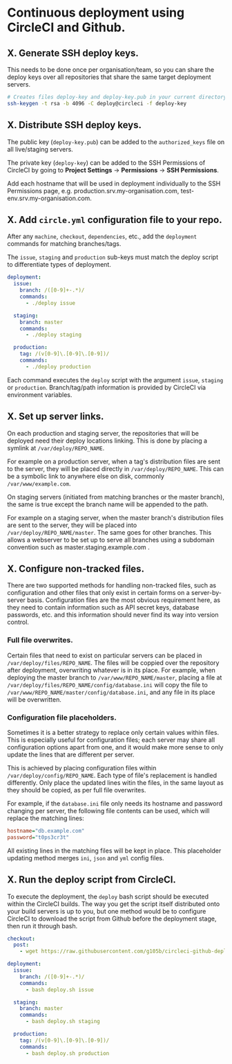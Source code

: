 # Continuous deployment using CircleCI and Github.

## X. Generate SSH deploy keys.

This needs to be done once per organisation/team, so you can share the deploy keys over all repositories that share the same target deployment servers.

```bash
# Creates files deploy-key and deploy-key.pub in your current directory.
ssh-keygen -t rsa -b 4096 -C deploy@circleci -f deploy-key
```

## X. Distribute SSH deploy keys.

The public key (`deploy-key.pub`) can be added to the `authorized_keys` file on all live/staging servers.

The private key (`deploy-key`) can be added to the SSH Permissions of CircleCI by going to **Project Settings** -> **Permissions** -> **SSH Permissions**.

Add each hostname that will be used in deployment individually to the SSH Permissions page, e.g. production.srv.my-organisation.com, test-env.srv.my-organisation.com.

## X. Add `circle.yml` configuration file to your repo.

After any `machine`, `checkout`, `dependencies`, etc., add the `deployment` commands for matching branches/tags.

The `issue`, `staging` and `production` sub-keys must match the deploy script to differentiate types of deployment.

```yml
deployment:
  issue:
    branch: /([0-9]+-.*)/
    commands:
      - ./deploy issue

  staging:
    branch: master
    commands:
      - ./deploy staging

  production:
    tag: /(v[0-9]\.[0-9]\.[0-9])/
    commands:
      - ./deploy production
```

Each command executes the `deploy` script with the argument `issue`, `staging` or `production`. Branch/tag/path information is provided by CircleCI via environment variables.

## X. Set up server links.

On each production and staging server, the repositories that will be deployed need their deploy locations linking. This is done by placing a symlink at `/var/deploy/REPO_NAME`.

For example on a production server, when a tag's distribution files are sent to the server, they will be placed directly in `/var/deploy/REPO_NAME`. This can be a symbolic link to anywhere else on disk, commonly `/var/www/example.com`.

On staging servers (initiated from matching branches or the master branch), the same is true except the branch name will be appended to the path.

For example on a staging server, when the master branch's distribution files are sent to the server, they will be placed into `/var/deploy/REPO_NAME/master`. The same goes for other branches. This allows a webserver to be set up to serve all branches using a subdomain convention such as master.staging.example.com .

## X. Configure non-tracked files.

There are two supported methods for handling non-tracked files, such as configuration and other files that only exist in certain forms on a server-by-server basis. Configuration files are the most obvious requirement here, as they need to contain information such as API secret keys, database passwords, etc. and this information should never find its way into version control.

### Full file overwrites.

Certain files that need to exist on particular servers can be placed in `/var/deploy/files/REPO_NAME`. The files will be coppied over the repository after deployment, overwriting whatever is in its place. For example, when deploying the master branch to `/var/www/REPO_NAME/master`, placing a file at `/var/deploy/files/REPO_NAME/config/database.ini` will copy the file to `/var/www/REPO_NAME/master/config/database.ini`, and any file in its place will be overwritten.

### Configuration file placeholders.

Sometimes it is a better strategy to replace only certain values within files. This is especially useful for configuration files; each server may share all configuration options apart from one, and it would make more sense to only update the lines that are different per server.

This is achieved by placing configuration files within `/var/deploy/config/REPO_NAME`. Each type of file's replacement is handled differently. Only place the updated lines witin the files, in the same layout as they should be copied, as per full file overwrites.

For example, if the `database.ini` file only needs its hostname and password changing per server, the following file contents can be used, which will replace the matching lines:

```ini
hostname="db.example.com"
password="t0ps3cr3t"
```

All existing lines in the matching files will be kept in place. This placeholder updating method merges `ini`, `json` and `yml` config files.

## X. Run the deploy script from CircleCI.

To execute the deployment, the `deploy` bash script should be executed within the CircleCI builds. The way you get the script itself distributed onto your build servers is up to you, but one method would be to configure CircleCI to download the script from Github before the deployment stage, then run it through bash.

```yml
checkout:
  post:
    - wget https://raw.githubusercontent.com/g105b/circleci-github-deploy/master/deploy.sh

deployment:
  issue:
    branch: /([0-9]+-.*)/
    commands:
      - bash deploy.sh issue

  staging:
    branch: master
    commands:
      - bash deploy.sh staging

  production:
    tag: /(v[0-9]\.[0-9]\.[0-9])/
    commands:
      - bash deploy.sh production
```
